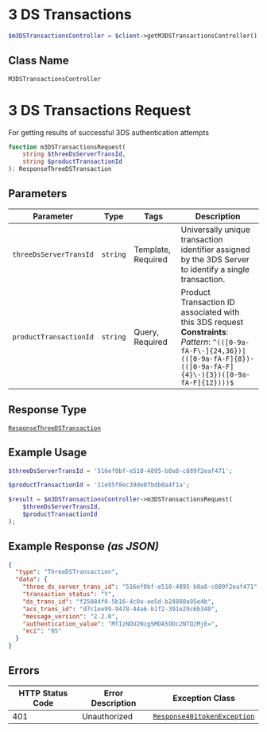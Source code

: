 # 3 DS Transactions

```php
$m3DSTransactionsController = $client->getM3DSTransactionsController();
```

## Class Name

`M3DSTransactionsController`


# 3 DS Transactions Request

For getting results of successful 3DS authentication attempts

```php
function m3DSTransactionsRequest(
    string $threeDsServerTransId,
    string $productTransactionId
): ResponseThreeDSTransaction
```

## Parameters

| Parameter | Type | Tags | Description |
|  --- | --- | --- | --- |
| `threeDsServerTransId` | `string` | Template, Required | Universally unique transaction identifier assigned by the 3DS Server to identify a single transaction. |
| `productTransactionId` | `string` | Query, Required | Product Transaction ID associated with this 3DS request<br>**Constraints**: *Pattern*: `^(([0-9a-fA-F\-]{24,36})\|(([0-9a-fA-F]{8})-(([0-9a-fA-F]{4}\-){3})([0-9a-fA-F]{12})))$` |

## Response Type

[`ResponseThreeDSTransaction`](../../doc/models/response-three-ds-transaction.md)

## Example Usage

```php
$threeDsServerTransId = '516ef0bf-e510-4895-b0a8-c889f2eaf471';

$productTransactionId = '11e95f8ec39de8fbdb0a4f1a';

$result = $m3DSTransactionsController->m3DSTransactionsRequest(
    $threeDsServerTransId,
    $productTransactionId
);
```

## Example Response *(as JSON)*

```json
{
  "type": "ThreeDSTransaction",
  "data": {
    "three_ds_server_trans_id": "516ef0bf-e510-4895-b0a8-c889f2eaf471",
    "transaction_status": "Y",
    "ds_trans_id": "f25084f0-5b16-4c0a-ae5d-b24808a95e4b",
    "acs_trans_id": "d7c1ee99-9478-44a6-b1f2-391e29c6b340",
    "message_version": "2.2.0",
    "authentication_value": "MTIzNDU2Nzg5MDA5ODc2NTQzMjE=",
    "eci": "05"
  }
}
```

## Errors

| HTTP Status Code | Error Description | Exception Class |
|  --- | --- | --- |
| 401 | Unauthorized | [`Response401tokenException`](../../doc/models/response-401-token-exception.md) |


